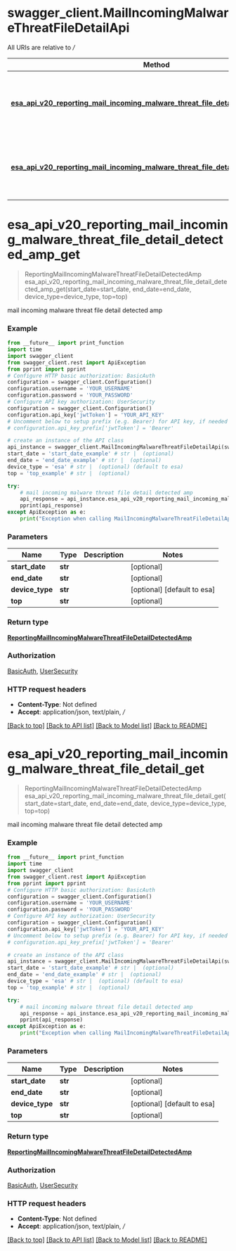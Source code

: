 # swagger_client.MailIncomingMalwareThreatFileDetailApi

All URIs are relative to */*

Method | HTTP request | Description
------------- | ------------- | -------------
[**esa_api_v20_reporting_mail_incoming_malware_threat_file_detail_detected_amp_get**](MailIncomingMalwareThreatFileDetailApi.md#esa_api_v20_reporting_mail_incoming_malware_threat_file_detail_detected_amp_get) | **GET** /esa/api/v2.0/reporting/mail_incoming_malware_threat_file_detail/detected_amp | mail incoming malware threat file detail detected amp
[**esa_api_v20_reporting_mail_incoming_malware_threat_file_detail_get**](MailIncomingMalwareThreatFileDetailApi.md#esa_api_v20_reporting_mail_incoming_malware_threat_file_detail_get) | **GET** /esa/api/v2.0/reporting/mail_incoming_malware_threat_file_detail | mail incoming malware threat file detail detected amp

# **esa_api_v20_reporting_mail_incoming_malware_threat_file_detail_detected_amp_get**
> ReportingMailIncomingMalwareThreatFileDetailDetectedAmp esa_api_v20_reporting_mail_incoming_malware_threat_file_detail_detected_amp_get(start_date=start_date, end_date=end_date, device_type=device_type, top=top)

mail incoming malware threat file detail detected amp

### Example
```python
from __future__ import print_function
import time
import swagger_client
from swagger_client.rest import ApiException
from pprint import pprint
# Configure HTTP basic authorization: BasicAuth
configuration = swagger_client.Configuration()
configuration.username = 'YOUR_USERNAME'
configuration.password = 'YOUR_PASSWORD'
# Configure API key authorization: UserSecurity
configuration = swagger_client.Configuration()
configuration.api_key['jwtToken'] = 'YOUR_API_KEY'
# Uncomment below to setup prefix (e.g. Bearer) for API key, if needed
# configuration.api_key_prefix['jwtToken'] = 'Bearer'

# create an instance of the API class
api_instance = swagger_client.MailIncomingMalwareThreatFileDetailApi(swagger_client.ApiClient(configuration))
start_date = 'start_date_example' # str |  (optional)
end_date = 'end_date_example' # str |  (optional)
device_type = 'esa' # str |  (optional) (default to esa)
top = 'top_example' # str |  (optional)

try:
    # mail incoming malware threat file detail detected amp
    api_response = api_instance.esa_api_v20_reporting_mail_incoming_malware_threat_file_detail_detected_amp_get(start_date=start_date, end_date=end_date, device_type=device_type, top=top)
    pprint(api_response)
except ApiException as e:
    print("Exception when calling MailIncomingMalwareThreatFileDetailApi->esa_api_v20_reporting_mail_incoming_malware_threat_file_detail_detected_amp_get: %s\n" % e)
```

### Parameters

Name | Type | Description  | Notes
------------- | ------------- | ------------- | -------------
 **start_date** | **str**|  | [optional] 
 **end_date** | **str**|  | [optional] 
 **device_type** | **str**|  | [optional] [default to esa]
 **top** | **str**|  | [optional] 

### Return type

[**ReportingMailIncomingMalwareThreatFileDetailDetectedAmp**](ReportingMailIncomingMalwareThreatFileDetailDetectedAmp.md)

### Authorization

[BasicAuth](../README.md#BasicAuth), [UserSecurity](../README.md#UserSecurity)

### HTTP request headers

 - **Content-Type**: Not defined
 - **Accept**: application/json, text/plain, */*

[[Back to top]](#) [[Back to API list]](../README.md#documentation-for-api-endpoints) [[Back to Model list]](../README.md#documentation-for-models) [[Back to README]](../README.md)

# **esa_api_v20_reporting_mail_incoming_malware_threat_file_detail_get**
> ReportingMailIncomingMalwareThreatFileDetailDetectedAmp esa_api_v20_reporting_mail_incoming_malware_threat_file_detail_get(start_date=start_date, end_date=end_date, device_type=device_type, top=top)

mail incoming malware threat file detail detected amp

### Example
```python
from __future__ import print_function
import time
import swagger_client
from swagger_client.rest import ApiException
from pprint import pprint
# Configure HTTP basic authorization: BasicAuth
configuration = swagger_client.Configuration()
configuration.username = 'YOUR_USERNAME'
configuration.password = 'YOUR_PASSWORD'
# Configure API key authorization: UserSecurity
configuration = swagger_client.Configuration()
configuration.api_key['jwtToken'] = 'YOUR_API_KEY'
# Uncomment below to setup prefix (e.g. Bearer) for API key, if needed
# configuration.api_key_prefix['jwtToken'] = 'Bearer'

# create an instance of the API class
api_instance = swagger_client.MailIncomingMalwareThreatFileDetailApi(swagger_client.ApiClient(configuration))
start_date = 'start_date_example' # str |  (optional)
end_date = 'end_date_example' # str |  (optional)
device_type = 'esa' # str |  (optional) (default to esa)
top = 'top_example' # str |  (optional)

try:
    # mail incoming malware threat file detail detected amp
    api_response = api_instance.esa_api_v20_reporting_mail_incoming_malware_threat_file_detail_get(start_date=start_date, end_date=end_date, device_type=device_type, top=top)
    pprint(api_response)
except ApiException as e:
    print("Exception when calling MailIncomingMalwareThreatFileDetailApi->esa_api_v20_reporting_mail_incoming_malware_threat_file_detail_get: %s\n" % e)
```

### Parameters

Name | Type | Description  | Notes
------------- | ------------- | ------------- | -------------
 **start_date** | **str**|  | [optional] 
 **end_date** | **str**|  | [optional] 
 **device_type** | **str**|  | [optional] [default to esa]
 **top** | **str**|  | [optional] 

### Return type

[**ReportingMailIncomingMalwareThreatFileDetailDetectedAmp**](ReportingMailIncomingMalwareThreatFileDetailDetectedAmp.md)

### Authorization

[BasicAuth](../README.md#BasicAuth), [UserSecurity](../README.md#UserSecurity)

### HTTP request headers

 - **Content-Type**: Not defined
 - **Accept**: application/json, text/plain, */*

[[Back to top]](#) [[Back to API list]](../README.md#documentation-for-api-endpoints) [[Back to Model list]](../README.md#documentation-for-models) [[Back to README]](../README.md)

